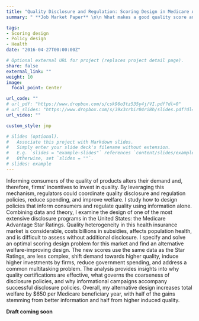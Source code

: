 ```yaml
---
title: "Quality Disclosure and Regulation: Scoring Design in Medicare Advantage"
summary: " **Job Market Paper** \n\n What makes a good quality score and how do we go about designing one?"

tags:
- Scoring design
- Policy design
- Health
date: "2016-04-27T00:00:00Z"

# Optional external URL for project (replaces project detail page).
share: false
external_link: ""
weight: 10
image:
  focal_point: Center

url_code: ""
# url_pdf: "https://www.dropbox.com/s/csk96o3tz535y4j/VI.pdf?dl=0"
# url_slides: "https://www.dropbox.com/s/39x3crbir04ri8h/slides.pdf?dl=0"
url_video: ""

custom_style: jmp

# Slides (optional).
#   Associate this project with Markdown slides.
#   Simply enter your slide deck's filename without extension.
#   E.g. `slides = "example-slides"` references `content/slides/example-slides.md`.
#   Otherwise, set `slides = ""`.
# slides: example
---
```


 Informing consumers of the quality of products alters their demand and, therefore, firms' incentives to invest in quality. By leveraging this mechanism, regulators could coordinate quality disclosure and regulation policies, reduce spending, and improve welfare. I study how to design policies that inform consumers and regulate quality using information alone. Combining data and theory, I examine the design of one of the most extensive disclosure programs in the United States: the Medicare Advantage Star Ratings. Quality heterogeneity in this health insurance market is considerable, costs billions in subsidies, affects population health, and is difficult to assess without additional disclosure. I specify and solve an optimal scoring design problem for this market and find an alternative welfare-improving design. The new scores use the same data as the Star Ratings, are less complex, shift demand towards higher quality, induce higher investments by firms, reduce government spending, and address a common multitasking problem. The analysis provides insights into why quality certifications are effective, what governs the coarseness of disclosure policies, and why informational campaigns accompany successful disclosure policies. Overall, my alternative design increases total welfare by $650 per Medicare beneficiary year, with half of the gains stemming from better information and half from higher induced quality.

**Draft coming soon**
